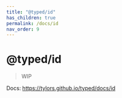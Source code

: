 ```yaml
---
title: "@typed/id"
has_children: true
permalink: /docs/id
nav_order: 9
---
```


# @typed/id

> WIP

Docs: https://tylors.github.io/typed/docs/id

